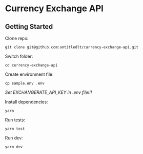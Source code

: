# Currency Exchange API

## Getting Started

Clone repo:

```
git clone git@github.com:untitledlt/currency-exchange-api.git
```

Switch folder:

```
cd currency-exchange-api
```

Create environment file:

```
cp sample.env .env
```

_Set EXCHANGERATE_API_KEY in .env file!!!_

Install dependencies:

```
yarn
```

Run tests:

```
yarn test
```

Run dev:

```
yarn dev
```
